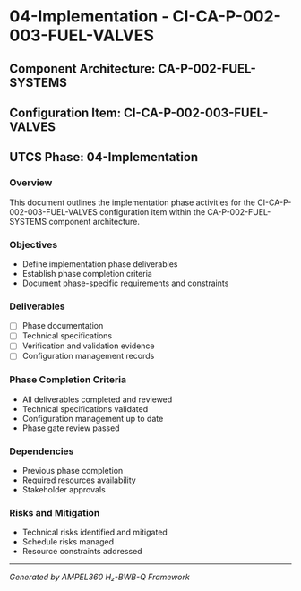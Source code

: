 # 04-Implementation - CI-CA-P-002-003-FUEL-VALVES

## Component Architecture: CA-P-002-FUEL-SYSTEMS
## Configuration Item: CI-CA-P-002-003-FUEL-VALVES
## UTCS Phase: 04-Implementation

### Overview
This document outlines the implementation phase activities for the CI-CA-P-002-003-FUEL-VALVES configuration item within the CA-P-002-FUEL-SYSTEMS component architecture.

### Objectives
- Define implementation phase deliverables
- Establish phase completion criteria
- Document phase-specific requirements and constraints

### Deliverables
- [ ] Phase documentation
- [ ] Technical specifications
- [ ] Verification and validation evidence
- [ ] Configuration management records

### Phase Completion Criteria
- All deliverables completed and reviewed
- Technical specifications validated
- Configuration management up to date
- Phase gate review passed

### Dependencies
- Previous phase completion
- Required resources availability
- Stakeholder approvals

### Risks and Mitigation
- Technical risks identified and mitigated
- Schedule risks managed
- Resource constraints addressed

---
*Generated by AMPEL360 H₂-BWB-Q Framework*
